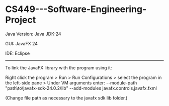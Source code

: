 # CS449---Software-Engineering-Project
Java Version: Java JDK-24

GUI: JavaFX 24

IDE: Eclipse

---

To link the JavaFX library with the program using it:

Right click the program > Run > Run Configurations > select the program in the left-side pane > Under VM arguments enter:  --module-path "path\to\javafx-sdk-24.0.2\lib" --add-modules javafx.controls,javafx.fxml   

(Change file path as necessary to the javafx sdk lib folder.)

